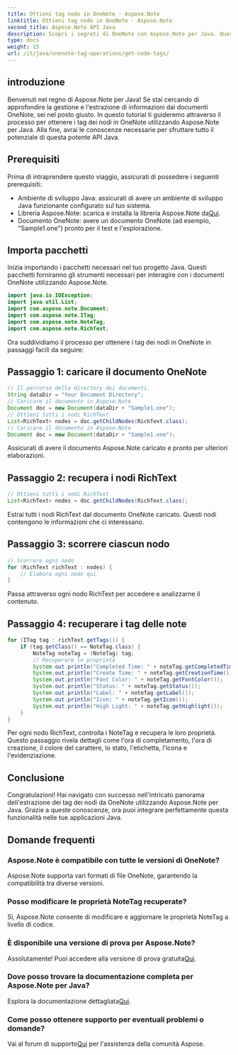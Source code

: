 ```yaml
---
title: Ottieni tag nodo in OneNote - Aspose.Note
linktitle: Ottieni tag nodo in OneNote - Aspose.Note
second_title: Aspose.Note API Java
description: Scopri i segreti di OneNote con Aspose.Note per Java. Questa guida ti consente di estrarre i tag dei nodi senza sforzo. Tuffati nel futuro della manipolazione dei documenti!
type: docs
weight: 15
url: /it/java/onenote-tag-operations/get-node-tags/
---
```

## introduzione
Benvenuti nel regno di Aspose.Note per Java! Se stai cercando di approfondire la gestione e l'estrazione di informazioni dai documenti OneNote, sei nel posto giusto. In questo tutorial ti guideremo attraverso il processo per ottenere i tag dei nodi in OneNote utilizzando Aspose.Note per Java. Alla fine, avrai le conoscenze necessarie per sfruttare tutto il potenziale di questa potente API Java.
## Prerequisiti
Prima di intraprendere questo viaggio, assicurati di possedere i seguenti prerequisiti:
- Ambiente di sviluppo Java: assicurati di avere un ambiente di sviluppo Java funzionante configurato sul tuo sistema.
-  Libreria Aspose.Note: scarica e installa la libreria Aspose.Note da[Qui](https://releases.aspose.com/note/java/).
- Documento OneNote: avere un documento OneNote (ad esempio, "Sample1.one") pronto per il test e l'esplorazione.
## Importa pacchetti
Inizia importando i pacchetti necessari nel tuo progetto Java. Questi pacchetti forniranno gli strumenti necessari per interagire con i documenti OneNote utilizzando Aspose.Note.
```java
import java.io.IOException;
import java.util.List;
import com.aspose.note.Document;
import com.aspose.note.ITag;
import com.aspose.note.NoteTag;
import com.aspose.note.RichText;
```
Ora suddividiamo il processo per ottenere i tag dei nodi in OneNote in passaggi facili da seguire:
## Passaggio 1: caricare il documento OneNote
```java
// Il percorso della directory dei documenti.
String dataDir = "Your Document Directory";
// Caricare il documento in Aspose.Note
Document doc = new Document(dataDir + "Sample1.one");
// Ottieni tutti i nodi RichText
List<RichText> nodes = doc.getChildNodes(RichText.class);
// Caricare il documento in Aspose.Note
Document doc = new Document(dataDir + "Sample1.one");
```
Assicurati di avere il documento Aspose.Note caricato e pronto per ulteriori elaborazioni.
## Passaggio 2: recupera i nodi RichText
```java
// Ottieni tutti i nodi RichText
List<RichText> nodes = doc.getChildNodes(RichText.class);
```
Estrai tutti i nodi RichText dal documento OneNote caricato. Questi nodi contengono le informazioni che ci interessano.
## Passaggio 3: scorrere ciascun nodo
```java
// Scorrere ogni nodo
for (RichText richText : nodes) {
    // Elabora ogni nodo qui
}
```
Passa attraverso ogni nodo RichText per accedere e analizzarne il contenuto.
## Passaggio 4: recuperare i tag delle note
```java
for (ITag tag : richText.getTags()) {
    if (tag.getClass() == NoteTag.class) {
        NoteTag noteTag = (NoteTag) tag;
        // Recuperare le proprietà
        System.out.println("Completed Time: " + noteTag.getCompletedTime());
        System.out.println("Create Time: " + noteTag.getCreationTime());
        System.out.println("Font Color: " + noteTag.getFontColor());
        System.out.println("Status: " + noteTag.getStatus());
        System.out.println("Label: " + noteTag.getLabel());
        System.out.println("Icon: " + noteTag.getIcon());
        System.out.println("High Light: " + noteTag.getHighlight());
    }
}
```
Per ogni nodo RichText, controlla i NoteTag e recupera le loro proprietà. Questo passaggio rivela dettagli come l'ora di completamento, l'ora di creazione, il colore del carattere, lo stato, l'etichetta, l'icona e l'evidenziazione.
## Conclusione
Congratulazioni! Hai navigato con successo nell'intricato panorama dell'estrazione dei tag dei nodi da OneNote utilizzando Aspose.Note per Java. Grazie a queste conoscenze, ora puoi integrare perfettamente questa funzionalità nelle tue applicazioni Java.
## Domande frequenti
### Aspose.Note è compatibile con tutte le versioni di OneNote?
Aspose.Note supporta vari formati di file OneNote, garantendo la compatibilità tra diverse versioni.
### Posso modificare le proprietà NoteTag recuperate?
Sì, Aspose.Note consente di modificare e aggiornare le proprietà NoteTag a livello di codice.
### È disponibile una versione di prova per Aspose.Note?
 Assolutamente! Puoi accedere alla versione di prova gratuita[Qui](https://releases.aspose.com/).
### Dove posso trovare la documentazione completa per Aspose.Note per Java?
 Esplora la documentazione dettagliata[Qui](https://reference.aspose.com/note/java/).
### Come posso ottenere supporto per eventuali problemi o domande?
 Vai al forum di supporto[Qui](https://forum.aspose.com/c/note/28) per l'assistenza della comunità Aspose.